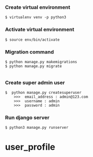 ### Create virtual environment

```
$ virtualenv venv -p python3
```

### Activate virtual environment

```
$ source env/bin/activate
```


### Migration command

```
$ python manage.py makemigrations
$ python manage.py migrate
    
```

### Create super admin user

```
$  python manage.py createsuperuser
	>>>  email_address : admin@123.com
	>>>  username : admin
	>>>  password : admin
```

### Run django server

```
$ python3 manage.py runserver
```
# user_profile

